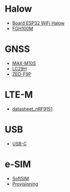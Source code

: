 # Halow
<!--
- [Kit Halow](https://www.mouser.fr/ProductDetail/Morse-Micro/MM6108-EKH05-05US?qs=%252BXxaIXUDbq0w%252BV3gu3rgyA%3D%3D)
- [Info Kit Halow](https://www.raspberryme.com/le-kit-devaluation-wi-fi-halow-mm6108-ekh05-alimente-par-stm32-prend-en-charge-les-modules-bluetooth-camera-et-qwicc-mikrobus/)
-->
- [Board ESP32 WiFi Halow](https://lilygo.cc/products/t-halow?variant=44425441050805)
- [FGH100M](https://www.mouser.fr/ProductDetail/Quectel/FGH100MAAMD?qs=17ckDYBRdenuYh5NDXzk1g%3D%3D)
# GNSS
- [MAX-M10S](https://www.mouser.fr/ProductDetail/u-blox/MAX-M10S-00B?qs=A6eO%252BMLsxmT0PfQYPb7LLQ%3D%3D)
- [LC29H](https://www.mouser.fr/ProductDetail/Quectel/LC29HBAMD?qs=vvQtp7zwQdMkPefYhTbq2A%3D%3D)
- [ZED-F9P](https://www.mouser.fr/ProductDetail/u-blox/ZED-F9P-05B?qs=IKkN%2F947nfAvQvJhS0qR1w%3D%3D)
# LTE-M
- [datasheet_nRF9151](https://docs-be.nordicsemi.com/bundle/ps_nrf9151/page/nRF9151_PS_v1.0.pdf?_LANG=enus)
# USB
- [USB-C](https://github.com/minoseigenheer/SWD-over-USB-C/blob/main/Schematic_DAM_detection.pdf)
# e-SIM
- [SoftSIM](https://onomondo.com/product/softsim-for-nordic-semiconductor/)
- [Provisioning](https://www.gsma.com/newsroom/wp-content/uploads//SGP.02_v3.2_updated.pdf)
